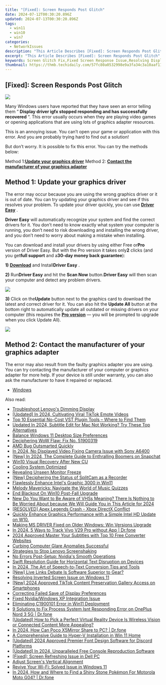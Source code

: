 ```yaml
---
title: "[Fixed]: Screen Responds Post Glitch"
date: 2024-07-12T00:30:20.896Z
updated: 2024-07-13T00:30:20.896Z
tags:
  - win11
  - win10
  - win7
categories:
  - NetworkIssues
description: "This Article Describes [Fixed]: Screen Responds Post Glitch"
excerpt: "This Article Describes [Fixed]: Screen Responds Post Glitch"
keywords: Screen Glitch Fix,Fixed Screen Response Issue,Resolving Display Problems,Post-Glitch Software Update,Improved Device Performance After Glitch,Fixing Post-Glitch Behavior,Screen Responsiveness Correction
thumbnail: https://thmb.techidaily.com/57fc80a0532998e9a3fa34c3a10aaf11a38c8a2570d6f12d0969979c5207b72c.jpg
---
```


## [Fixed]: Screen Responds Post Glitch

![](https://images.drivereasy.com/wp-content/uploads/2017/10/img_59db1db2817e5.png)

 Many Windows users have reported that they have seen an error telling them “ **Display driver igfx stopped responding and has successfully recovered** “. This error usually occurs when they are playing video games or opening applications that are using lots of graphics adapter resources.

 This is an annoying issue. You can’t open your game or application with this error. And you are probably trying hard to find out a solution!

 But don’t worry. It is possible to fix this error. You can try the methods below:

 Method 1:[**Update your graphics driver**](#a)
 Method 2: **[Contact the manufacturer of your graphics adapter](#b)**
  
## Method 1: Update your graphics driver

 The error may occur because you are using the wrong graphics driver or it is out of date. You can try updating your graphics driver and see if this resolves your problem. To update your driver quickly, you can use [**Driver Easy**](https://tools.techidaily.com/drivereasy/download/) .

**Driver Easy** will automatically recognize your system and find the correct drivers for it. You don’t need to know exactly what system your computer is running, you don’t need to risk downloading and installing the wrong driver, and you don’t need to worry about making a mistake when installing.

 You can download and install your drivers by using either Free or**Pro** version of Driver Easy. But with the Pro version it takes only**2** clicks (and you get**full support** and a**30-day money back guarantee**):

**1)** [**Download**](https://tools.techidaily.com/drivereasy/download/) and Install**Driver Easy** .

**2)**  Run**Driver Easy** and hit the **Scan Now** button.**Driver Easy** will then scan your computer and detect any problem drivers.

![](https://images.drivereasy.com/wp-content/uploads/2017/08/img_59a3cbf61b437.jpg)

**3)** Click on the**Update** button next to the graphics card to download the latest and correct driver for it. You can also hit the **Update All** button at the bottom right to automatically update all outdated or missing drivers on your computer (this requires the **[Pro version](https://tools.techidaily.com/drivereasy/download/)**  — you will be prompted to upgrade when you click Update All).

![](https://images.drivereasy.com/wp-content/uploads/2017/10/img_59db23f131777.jpg)
  
## Method 2: Contact the manufacturer of your graphics adapter

 The error may also result from the faulty graphics adapter you are using. You can try contacting the manufacturer of your computer or graphics adapter for more help. If your device is still under warranty, you can also ask the manufacturer to have it repaired or replaced.

* [Windows](https://tools.techidaily.com/drivereasy/download/)

<ins class="adsbygoogle"
     style="display:block"
     data-ad-format="autorelaxed"
     data-ad-client="ca-pub-7571918770474297"
     data-ad-slot="1223367746"></ins>



<ins class="adsbygoogle"
     style="display:block"
     data-ad-client="ca-pub-7571918770474297"
     data-ad-slot="8358498916"
     data-ad-format="auto"
     data-full-width-responsive="true"></ins>



<span class="atpl-alsoreadstyle">Also read:</span>
<div><ul>
<li><a href="https://network-issues.techidaily.com/troubleshoot-lenovos-dimming-display/"><u>Troubleshoot Lenovo's Dimming Display</u></a></li>
<li><a href="https://tiktok-clips.techidaily.com/updated-in-2024-cultivating-viral-tiktok-emote-videos/"><u>[Updated] In 2024, Cultivating Viral TikTok Emote Videos</u></a></li>
<li><a href="https://audio-editing.techidaily.com/top-10-essential-no-cost-vst-plugin-tools-where-to-find-them/"><u>Top 10 Essential No-Cost VST Plugin Tools – Where to Find Them</u></a></li>
<li><a href="https://ai-video-tools.techidaily.com/updated-in-2024-subtitle-edit-for-mac-not-working-try-these-top-alternatives/"><u>Updated In 2024, Subtitle Edit for Mac Not Working? Try These Top Alternatives</u></a></li>
<li><a href="https://network-issues.techidaily.com/balance-windows-11-desktop-size-preferences/"><u>Balance Windows 11 Desktop Size Preferences</u></a></li>
<li><a href="https://network-issues.techidaily.com/deciphering-wow-flaw-fix-no-51900319/"><u>Deciphering WoW Flaw: Fix No. 51900319</u></a></li>
<li><a href="https://network-issues.techidaily.com/amd-bug-outsmarted-quickly/"><u>AMD Bug Outsmarted Quickly</u></a></li>
<li><a href="https://vp-tips.techidaily.com/in-2024-no-displayed-video-fixing-camera-issue-with-sony-a6400/"><u>In 2024, No Displayed Video  Fixing Camera Issue with Sony A6400</u></a></li>
<li><a href="https://snapchat-videos.techidaily.com/new-in-2024-the-complete-guide-to-enthralling-boomers-on-snapchat/"><u>[New] In 2024, The Complete Guide to Enthralling Boomers on Snapchat</u></a></li>
<li><a href="https://network-issues.techidaily.com/win10-visual-recovery-after-new-cu/"><u>Win10 Visual Recovery After New CU</u></a></li>
<li><a href="https://network-issues.techidaily.com/cooling-system-optimized/"><u>Cooling System Optimized</u></a></li>
<li><a href="https://network-issues.techidaily.com/revealing-unseen-monitor-freeze/"><u>Revealing Unseen Monitor Freeze</u></a></li>
<li><a href="https://desktop-recording.techidaily.com/new-deciphering-the-status-of-splitcam-as-a-recorder/"><u>[New] Deciphering the Status of SplitCam as a Recorder</u></a></li>
<li><a href="https://network-issues.techidaily.com/1719974606435-flawlessly-enhance-intels-graphic-3000-in-win11/"><u>Flawlessly Enhance Intel's Graphic 3000 in Win11</u></a></li>
<li><a href="https://games-able.techidaily.com/melody-mavericks-navigate-the-world-of-music-quizzes/"><u>Melody Mavericks: Navigate the World of Music Quizzes</u></a></li>
<li><a href="https://network-issues.techidaily.com/end-blackout-on-win10-post-fall-upgrade/"><u>End Blackout On Win10 Post-Fall Upgrade</u></a></li>
<li><a href="https://ai-video-editing.techidaily.com/new-do-you-want-to-be-aware-of-vhss-meaning-there-is-nothing-to-be-worried-about-because-we-will-guide-you-in-this-article-for-2024/"><u>New Do You Want to Be Aware of VHSs Meaning? There Is Nothing to Be Worried About because We Will Guide You in This Article for 2024</u></a></li>
<li><a href="https://network-issues.techidaily.com/resolved-apex-legends-crash-xbox-directx-conflict/"><u>[RESOLVED] Apex Legends Crash - Xbox DirectX Conflict</u></a></li>
<li><a href="https://network-issues.techidaily.com/quickly-enhance-graphics-performance-with-a-simple-intel-hd-update-on-w10/"><u>Quickly Enhance Graphics Performance with a Simple Intel HD Update on W10.</u></a></li>
<li><a href="https://network-issues.techidaily.com/making-ms-driver-fixed-on-older-windows-win-versions-upgrade/"><u>Making MS DRIVER Fixed on Older Windows: Win Versions Upgrade</u></a></li>
<li><a href="https://android-location-track.techidaily.com/in-2024-5-ways-to-track-vivo-v29-pro-without-app-drfone-by-drfone-virtual-android/"><u>In 2024, 5 Ways to Track Vivo V29 Pro without App | Dr.fone</u></a></li>
<li><a href="https://extra-skills.techidaily.com/2024-approved-master-your-subtitles-with-top-10-free-converter-websites/"><u>2024 Approved  Master Your Subtitles with Top 10 Free Converter Websites</u></a></li>
<li><a href="https://network-issues.techidaily.com/curbing-computer-glare-anomalies-successful/"><u>Curbing Computer Glare Anomalies Successful</u></a></li>
<li><a href="https://network-issues.techidaily.com/strategies-to-stop-lenovo-screenshaking/"><u>Strategies to Stop Lenovo Screenshaking</u></a></li>
<li><a href="https://network-issues.techidaily.com/no-errors-post-setup-nvidias-smooth-operations/"><u>No Errors Post-Setup: Nvidia's Smooth Operations</u></a></li>
<li><a href="https://network-issues.techidaily.com/swift-resolution-guide-for-horizontal-text-disruption-on-devices/"><u>Swift Resolution Guide for Horizontal Text Disruption on Devices</u></a></li>
<li><a href="https://smart-video-editing.techidaily.com/in-2024-the-art-of-speech-to-text-conversion-tips-and-tools/"><u>In 2024, The Art of Speech-to-Text Conversion Tips and Tools</u></a></li>
<li><a href="https://extra-skills.techidaily.com/new-live-links-debate-is-software-superior-to-gear/"><u>[New] Live Links Debate  Is Software Superior to Gear?</u></a></li>
<li><a href="https://network-issues.techidaily.com/resolving-inverted-screen-issue-on-windows-11/"><u>Resolving Inverted Screen Issue on Windows 11</u></a></li>
<li><a href="https://tiktok-clips.techidaily.com/new-2024-approved-tiktok-content-preservation-gallery-access-on-smartphones/"><u>[New] 2024 Approved  TikTok Content Preservation  Gallery Access on Smartphones</u></a></li>
<li><a href="https://network-issues.techidaily.com/correcting-failed-save-of-display-preferences/"><u>Correcting Failed Save of Display Preferences</u></a></li>
<li><a href="https://network-issues.techidaily.com/fixed-nvidiawindows-xp-integration-issue/"><u>Fixed Nvidia/Windows XP Integration Issue</u></a></li>
<li><a href="https://network-issues.techidaily.com/eliminating-c1900101-error-in-win11-deployment/"><u>Eliminating C1900101 Error in Win11 Deployment</u></a></li>
<li><a href="https://howto.techidaily.com/9-solutions-to-fix-process-system-isnt-responding-error-on-oneplus-nord-3-5g-drfone-by-drfone-fix-android-problems-fix-android-problems/"><u>9 Solutions to Fix Process System Isnt Responding Error on OnePlus Nord 3 5G | Dr.fone</u></a></li>
<li><a href="https://some-knowledge.techidaily.com/updated-how-to-pick-a-perfect-virtual-reality-device-is-wireless-vision-or-connected-content-more-appealing/"><u>[Updated] How to Pick a Perfect Virtual Reality Device  Is Wireless Vision or Connected Content More Appealing?</u></a></li>
<li><a href="https://screen-mirror.techidaily.com/in-2024-how-can-poco-x5mirror-share-to-pc-drfone-by-drfone-android/"><u>In 2024, How Can Poco X5Mirror Share to PC? | Dr.fone</u></a></li>
<li><a href="https://windows11.techidaily.com/a-comprehensive-guide-to-hyper-v-installation-in-win-11-home/"><u>A Comprehensive Guide to Hyper-V Installation in Win 11 Home</u></a></li>
<li><a href="https://discord-videos.techidaily.com/updated-2024-approved-premier-font-design-software-for-discord-platforms/"><u>[Updated] 2024 Approved  Premier Font Design Software for Discord Platforms</u></a></li>
<li><a href="https://video-screen-grab.techidaily.com/updated-in-2024-unparalleled-free-console-reproduction-software/"><u>[Updated] In 2024, Unparalleled Free Console Reproduction Software</u></a></li>
<li><a href="https://network-issues.techidaily.com/fixed-screen-refreshing-issue-in-dell-pc/"><u>[Fixed]: Screen Refreshing Issue in Dell PC</u></a></li>
<li><a href="https://network-issues.techidaily.com/adjust-screens-vertical-alignment/"><u>Adjust Screen's Vertical Alignment</u></a></li>
<li><a href="https://network-issues.techidaily.com/revive-your-wi-fi-solved-issue-in-windows-11/"><u>Revive Your Wi-Fi: Solved Issue in Windows 11</u></a></li>
<li><a href="https://android-pokemon-go.techidaily.com/in-2024-how-and-where-to-find-a-shiny-stone-pokemon-for-motorola-moto-g04-drfone-by-drfone-virtual-android/"><u>In 2024, How and Where to Find a Shiny Stone Pokémon For Motorola Moto G04? | Dr.fone</u></a></li>
</ul></div>
